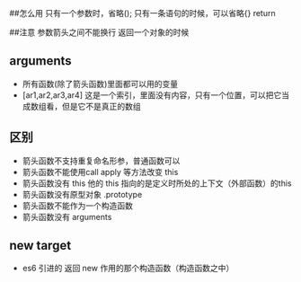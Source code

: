 ##怎么用
  只有一个参数时，省略();
  只有一条语句的时候，可以省略{} return

##注意
    参数箭头之间不能换行
    返回一个对象的时候

## arguments
  - 所有函数(除了箭头函数)里面都可以用的变量
  - [ar1,ar2,ar3,ar4]  这是一个索引，里面没有内容，只有一个位置，可以把它当成数组看，但是它不是真正的数组
  
## 区别
- 箭头函数不支持重复命名形参，普通函数可以
- 箭头函数不能使用call apply 等方法改变 this 
- 箭头函数没有 this 他的 this 指向的是定义时所处的上下文（外部函数）的this
- 箭头函数没有原型对象 .prototype 
- 箭头函数不能作为一个构造函数
- 箭头函数没有 arguments

## new target
- es6 引进的 返回 new 作用的那个构造函数（构造函数之中）